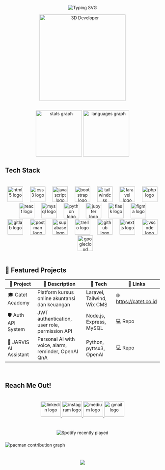 <p align="center">
  <img src="https://readme-typing-svg.demolab.com?font=Fira+Code&size=24&pause=1000&color=00FFFF&center=true&vCenter=true&width=500&lines=Hi%2C+I'm+Rivan+Alamsyah!;Back-End+Developer+%7C+Tech+Explorer;Building+Solutions+with+Code+%F0%9F%92%BB" alt="Typing SVG" />
</p>

<p align="center">
  <img src="https://github.com/rivanalamsyah/rivanalamsyah/assets/3d-animation.gif" alt="3D Developer" width="280"/>
</p>

<br clear="both">

<div align="center">
  <img src="https://github-readme-stats.vercel.app/api?username=rivanalamsyah&hide_title=false&hide_rank=false&show_icons=true&include_all_commits=true&count_private=true&disable_animations=false&theme=dracula&locale=en&hide_border=false&order=1" height="150" alt="stats graph"  />
  <img src="https://github-readme-stats.vercel.app/api/top-langs?username=rivanalamsyah&locale=en&hide_title=false&layout=compact&card_width=320&langs_count=5&theme=dracula&hide_border=false&order=2" height="150" alt="languages graph"  />
</div>

###

<h2 align="left">Tech Stack</h2>

###

<br clear="both">

<div align="center">
  <img src="https://cdn.jsdelivr.net/gh/devicons/devicon/icons/html5/html5-original.svg" height="50" alt="html5 logo"  />
  <img width="15" />
  <img src="https://cdn.jsdelivr.net/gh/devicons/devicon/icons/css3/css3-original.svg" height="50" alt="css3 logo"  />
  <img width="15" />
  <img src="https://cdn.jsdelivr.net/gh/devicons/devicon/icons/javascript/javascript-original.svg" height="50" alt="javascript logo"  />
  <img width="15" />
  <img src="https://cdn.jsdelivr.net/gh/devicons/devicon/icons/bootstrap/bootstrap-original.svg" height="50" alt="bootstrap logo"  />
  <img width="15" />
  <img src="https://cdn.simpleicons.org/tailwindcss/06B6D4" height="50" alt="tailwindcss logo"  />
  <img width="15" />
  <img src="https://cdn.jsdelivr.net/gh/devicons/devicon/icons/laravel/laravel-original.svg" height="50" alt="laravel logo"  />
  <img width="15" />
  <img src="https://skillicons.dev/icons?i=php" height="50" alt="php logo"  />
  <img width="15" />
  <img src="https://cdn.simpleicons.org/react/61DAFB" height="50" alt="react logo"  />
  <img width="15" />
  <img src="https://cdn.simpleicons.org/mysql/4479A1" height="50" alt="mysql logo"  />
  <img width="15" />
  <img src="https://skillicons.dev/icons?i=py" height="50" alt="python logo"  />
  <img width="15" />
  <img src="https://cdn.simpleicons.org/jupyter/F37626" height="50" alt="jupyter logo"  />
  <img width="15" />
  <img src="https://skillicons.dev/icons?i=flask" height="50" alt="flask logo"  />
  <img width="15" />
  <img src="https://skillicons.dev/icons?i=figma" height="50" alt="figma logo"  />
  <img width="15" />
  <img src="https://cdn.simpleicons.org/gitlab/FC6D26" height="50" alt="gitlab logo"  />
  <img width="15" />
  <img src="https://skillicons.dev/icons?i=postman" height="50" alt="postman logo"  />
  <img width="15" />
  <img src="https://cdn.simpleicons.org/supabase/3ECF8E" height="50" alt="supabase logo"  />
  <img width="15" />
  <img src="https://cdn.simpleicons.org/trello/0052CC" height="50" alt="trello logo"  />
  <img width="15" />
  <img src="https://skillicons.dev/icons?i=github" height="50" alt="github logo"  />
  <img width="15" />
  <img src="https://skillicons.dev/icons?i=nextjs" height="50" alt="nextjs logo"  />
  <img width="15" />
  <img src="https://skillicons.dev/icons?i=vscode" height="50" alt="vscode logo"  />
  <img width="15" />
  <img src="https://skillicons.dev/icons?i=gcp" height="50" alt="googlecloud logo"  />
</div>

<br clear="both">

## 🚀 Featured Projects

| 🧩 Project                    | 🔎 Description                                                    | 🧰 Tech                               | 🔗 Links                     |
|-------------------------------|--------------------------------------------------------------------|---------------------------------------|-------------------------- 
| 🎓 Catet Academy              | Platform kursus online akuntansi dan keuangan                      | Laravel, Tailwind, Wix CMS            | 🌐 https://catet.co.id        |
| 🛡️ Auth API System            | JWT authentication, user role, permission API                      | Node.js, Express, MySQL               | 💻 Repo                       |
| 🤖 JARVIS AI Assistant       | Personal AI with voice, alarm, reminder, OpenAI QnA                 | Python, pyttsx3, OpenAI               | 💻 Repo                       |

<br clear="both">

###

<h2 align="left">Reach Me Out!</h2>

###

<br clear="both">

<div align="center">
  <a href="www.linkedin.com/in/rivanalamsyah" target="_blank">
    <img src="https://raw.githubusercontent.com/maurodesouza/profile-readme-generator/master/src/assets/icons/social/linkedin/default.svg" width="65" height="50" alt="linkedin logo"  />
  </a>
  <a href="https://www.instagram.com/rivanalamsyahh/" target="_blank">
    <img src="https://raw.githubusercontent.com/maurodesouza/profile-readme-generator/master/src/assets/icons/social/instagram/default.svg" width="65" height="50" alt="instagram logo"  />
  </a>
  <a href="https://medium.com/@rivanalamsyah" target="_blank">
    <img src="https://raw.githubusercontent.com/maurodesouza/profile-readme-generator/master/src/assets/icons/social/medium/default.svg" width="65" height="50" alt="medium logo"  />
  </a>
  <a href="mailto:alamsyahrivan14@gmail.com" target="_blank">
    <img src="https://raw.githubusercontent.com/maurodesouza/profile-readme-generator/master/src/assets/icons/social/gmail/default.svg" width="65" height="50" alt="gmail logo"  />
  </a>
</div>

###

<br clear="both">

<div align="center">
  <img src="https://spotify-recently-played-readme.vercel.app/api?count=5&unique=true" alt="Spotify recently played" />
</div>

###

<picture>
  <source media="(prefers-color-scheme: dark)" srcset="https://raw.githubusercontent.com/rivanalamsyah/rivanalamsyah/output/pacman-contribution-graph-dark.svg">
  <source media="(prefers-color-scheme: light)" srcset="https://raw.githubusercontent.com/rivanalamsyah/rivanalamsyah/output/pacman-contribution-graph.svg">
  <img alt="pacman contribution graph" src="https://raw.githubusercontent.com/rivanalamsyah/rivanalamsyah/output/pacman-contribution-graph.svg">
</picture>

###

<br clear="both">

<div align="center">
  <img src="https://profile-counter.glitch.me/rivanalamsyah/count.svg?"  />
</div>

###
